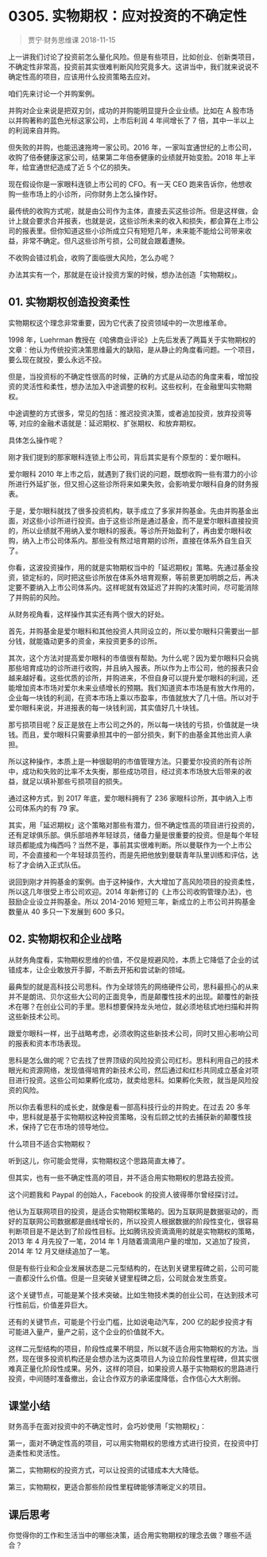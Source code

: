 # 0305. 实物期权：应对投资的不确定性
> 贾宁·财务思维课
2018-11-15

上一讲我们讨论了投资前怎么量化风险。但是有些项目，比如创业、创新类项目，不确定性非常高，投资前其实很难判断风险究竟多大。这讲当中，我们就来说说不确定性高的项目，应该用什么投资策略去应对。

咱们先来讨论一个并购案例。

并购对企业来说是把双刃剑，成功的并购能明显提升企业业绩。比如在 A 股市场以并购著称的蓝色光标这家公司，上市后利润 4 年间增长了 7 倍，其中一半以上的利润来自并购。

但失败的并购，也能迅速拖垮一家公司。2016 年，一家叫宜通世纪的上市公司，收购了倍泰健康这家公司，结果第二年倍泰健康的业绩就开始变脸。2018 年上半年，给宜通世纪造成了近 5 个亿的损失。

现在假设你是一家眼科连锁上市公司的 CFO。有一天 CEO 跑来告诉你，他想收购一些市场上的小诊所，问你财务上怎么操作好。

最传统的收购方式呢，就是由公司作为主体，直接去买这些诊所。但是这样做，会计上就会要求合并报表，也就是说，这些诊所未来的收入和损失，都会算在上市公司的报表里。但你知道这些小诊所成立只有短短几年，未来能不能给公司带来收益，非常不确定。但凡这些诊所亏损，公司就会跟着遭殃。

不收购会错过机会，收购了面临很大风险，怎么办呢？

办法其实有一个，那就是在设计投资方案的时候，想办法创造「实物期权」。

## 01. 实物期权创造投资柔性

实物期权这个理念非常重要，因为它代表了投资领域中的一次思维革命。

1998 年，Luehrman 教授在《哈佛商业评论》上先后发表了两篇关于实物期权的文章：他认为传统投资决策思维最大的缺陷，是从静止的角度看问题。一个项目，要么现在就投，要么永远不投。

但是，当投资标的不确定性很高的时候，正确的方式是从动态的角度来看，增加投资的灵活性和柔性，想办法加入中途调整的权利。这些权利，在金融里叫实物期权。

中途调整的方式很多，常见的包括：推迟投资决策，或者追加投资，放弃投资等等, 对应的金融术语就是：延迟期权、扩张期权、和放弃期权。

具体怎么操作呢？

刚才我们提到的那家眼科连锁上市公司，背后其实是有个原型的：爱尔眼科。

爱尔眼科 2010 年上市之后，就遇到了我们说的问题，既想收购一些有潜力的小诊所进行外延扩张，但又担心这些诊所将来如果失败，会影响爱尔眼科自身的财务报表。

于是，爱尔眼科就找了很多投资机构，联手成立了多家并购基金。先由并购基金出面，对这些小诊所进行投资。由于这些诊所是通过基金，而不是爱尔眼科直接投资的，所以业绩就不用纳入爱尔眼科的报表。等诊所开始盈利了，再由爱尔眼科收购，纳入上市公司体系内。那些没有熬过培育期的诊所，直接在体系外自生自灭了。

你看，这波投资操作，用的就是实物期权当中的「延迟期权」策略。先通过基金投资，锁定标的，同时把这些诊所放在体系外培育观察，等前景更加明朗之后，再决定要不要纳入上市公司体系内。这样呢就有效延迟了并购的决策时间，尽可能消除了并购前的风险。

从财务视角看，这样操作其实还有两个很大的好处。

首先，并购基金是爱尔眼科和其他投资人共同设立的，所以爱尔眼科只需要出一部分钱，就能撬动更多的资金，来投资更多的诊所。

其次，这个方法对提高爱尔眼科的市值很有帮助。为什么呢？因为爱尔眼科只会挑那些培育成功的诊所进行收购，并且纳入报表。所以作为上市公司，他的报表只会越来越好看。这些优质的诊所，并购进来，不但自身可以提升爱尔眼科的利润，还能增加资本市场对爱尔未来业绩增长的预期。我们知道资本市场是有放大作用的，企业每一块钱的利润，在资本市场上乘以市盈率，市值就放大了几十倍。所以对于爱尔眼科来说，并进报表的每一块钱利润，其实值好几十块钱。

那亏损项目呢？反正是放在上市公司之外的，所以每一块钱的亏损，价值就是一块钱。而且，爱尔眼科只需要承担其中的一部分损失，剩下的由基金其他出资人承担。

所以这种操作，本质上是一种很聪明的市值管理方法。只要爱尔投资的所有诊所中，成功和失败的比率不太失衡，那些成功项目，经过资本市场放大后带来的收益，就足以填补那些亏损项目的损失。

通过这种方式，到 2017 年底，爱尔眼科拥有了 236 家眼科诊所，其中纳入上市公司体系内的有 79 家。

其实，用「延迟期权」这个策略对那些有潜力，但不确定性高的项目进行投资的，还有足球俱乐部。俱乐部培养年轻球员，储备力量是很重要的投资。但是每个年轻球员都能成为梅西吗？当然不是，事前其实很难判断。所以曼联作为一个上市公司，不会直接和一个年轻球员签约，而是先把他放到曼联青年队里训练和评估，达标了才会纳入正式队伍。

说回到刚才并购基金的案例。由于这种操作，大大增加了高风险项目的投资柔性，所以这几年很受上市公司欢迎。2014 年新修订的《上市公司收购管理办法》，也鼓励企业设立并购基金。所以 2014-2016 短短三年，新成立的上市公司并购基金数量从 40 多只一下发展到 600 多只。

## 02. 实物期权和企业战略

从财务角度看，实物期权思维的价值，不仅是规避风险，本质上它降低了企业的试错成本，让企业敢放开手脚，不断去开拓和尝试新的领域。

最典型的就是高科技公司思科。作为全球领先的网络硬件公司，思科最担心的从来并不是朗讯、贝尔这些大公司的正面竞争，而是颠覆性技术的出现。颠覆性的新技术在哪？在创业公司的手里。思科想要保持龙头地位，就必须地毯式地扫描和并购这些新技术公司。

跟爱尔眼科一样，出于战略考虑，必须收购这些新技术公司，同时又担心影响公司的报表和资本市场表现。

思科是怎么做的呢？它去找了世界顶级的风险投资公司红杉。思科利用自己的技术眼光和资源网络，发现值得培育的新技术公司，然后通过和红杉共同成立基金对项目进行投资。这些公司如果孵化成功，就卖给思科。如果孵化失败，就当是风险投资的风险。

所以你去看思科的成长史，就像是看一部高科技行业的并购史。在过去 20 多年中，思科就是基于实物期权这种投资策略，没有后顾之忧的去捕获新的颠覆性技术，保持了它在市场的领导地位。

什么项目不适合实物期权？

听到这儿，你可能会觉得，实物期权这个思路简直太棒了。

但其实，也有一些不确定性高的项目，并不适合用实物期权的思路去投资。

这个问题我和 Paypal 的创始人，Facebook 的投资人彼得蒂尔曾经探讨过。

他认为互联网项目的投资，是适合实物期权策略的。因为互联网是数据驱动的，而好的互联网公司数据都是曲线增长的，所以投资人根据数据的阶段性变化，很容易判断项目是不是达到了阶段性目标。比如腾讯投资滴滴用的就是实物期权的策略，2013 年 4 月先投了一笔，2014 年 1 月随着滴滴用户量的增加，又追加了投资，2014 年 12 月又继续追加了一笔。

但是有些行业和企业发展状态是二元型结构的，在达到关键里程碑之前，公司可能一直都没什么价值。但是一旦突破关键里程碑之后，公司就会发生质变。

这个关键节点，可能是某个技术突破。比如生物技术类的创业公司，在达到技术可行性前后，价值差异巨大。

还有的关键节点，可能是个行业门槛，比如说电动汽车，200 亿的起步投资才有可能进入量产，量产之前，这个企业的价值就不大。

这样二元型结构的项目，阶段性成果不明显，所以就不适合用实物期权的方法。当然，现在很多投资机构还是会想办法为这类项目人为设立阶段性里程碑，但其实很难真正量化阶段性成果。另外，这样的项目，如果投资人基于实物期权的思路进行投资，中间随时准备撤出，会让合作双方的承诺度降低，合作信心大大削弱。

## 课堂小结

财务高手在面对投资中的不确定性时，会巧妙使用「实物期权」：

第一，面对不确定性高的项目，可以用实物期权的思维方式进行投资，在投资中打造柔性和灵活性。

第二，实物期权的投资方式，可以让投资的试错成本大大降低。

第三，实物期权，更适合那些阶段性里程碑能够清晰定义的项目。

## 课后思考

你觉得你的工作和生活当中的哪些决策，适合用实物期权的理念去做？哪些不适合？






